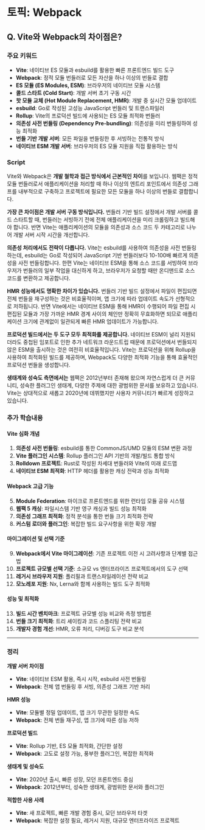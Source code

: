 # 토픽: Webpack

## Q. Vite와 Webpack의 차이점은?

### 주요 키워드

- **Vite**: 네이티브 ES 모듈과 esbuild를 활용한 빠른 프론트엔드 빌드 도구
- **Webpack**: 정적 모듈 번들러로 모든 자산을 하나 이상의 번들로 결합
- **ES 모듈 (ES Modules, ESM)**: 브라우저의 네이티브 모듈 시스템
- **콜드 스타트 (Cold Start)**: 개발 서버 초기 구동 시간
- **핫 모듈 교체 (Hot Module Replacement, HMR)**: 개발 중 실시간 모듈 업데이트
- **esbuild**: Go로 작성된 고성능 JavaScript 번들러 및 트랜스파일러
- **Rollup**: Vite의 프로덕션 빌드에 사용되는 ES 모듈 최적화 번들러
- **의존성 사전 번들링 (Dependency Pre-bundling)**: 의존성을 미리 번들링하여 성능 최적화
- **번들 기반 개발 서버**: 모든 파일을 번들링한 후 서빙하는 전통적 방식
- **네이티브 ESM 개발 서버**: 브라우저의 ES 모듈 지원을 직접 활용하는 방식

### Script

Vite와 Webpack은 **개발 철학과 접근 방식에서 근본적인 차이**를 보입니다. 웹팩은 정적 모듈 번들러로서 애플리케이션을 처리할 때 하나 이상의 엔트리 포인트에서 의존성 그래프를 내부적으로 구축하고 프로젝트에 필요한 모든 모듈을 하나 이상의 번들로 결합합니다.

**가장 큰 차이점은 개발 서버 구동 방식입니다.** 번들러 기반 빌드 설정에서 개발 서버를 콜드 스타트할 때, 번들러는 서빙하기 전에 전체 애플리케이션을 미리 크롤링하고 빌드해야 합니다. 반면 Vite는 애플리케이션의 모듈을 의존성과 소스 코드 두 카테고리로 나누어 개발 서버 시작 시간을 개선합니다.

**의존성 처리에서도 전략이 다릅니다.** Vite는 esbuild를 사용하여 의존성을 사전 번들링하는데, esbuild는 Go로 작성되어 JavaScript 기반 번들러보다 10-100배 빠르게 의존성을 사전 번들링합니다. 한편 Vite는 네이티브 ESM을 통해 소스 코드를 서빙하여 브라우저가 번들러의 일부 작업을 대신하게 하고, 브라우저가 요청할 때만 온디맨드로 소스 코드를 변환하고 제공합니다.

**HMR 성능에서도 명확한 차이가 있습니다.** 번들러 기반 빌드 설정에서 파일이 편집되면 전체 번들을 재구성하는 것은 비효율적이며, 앱 크기에 따라 업데이트 속도가 선형적으로 저하됩니다. 반면 Vite에서는 네이티브 ESM을 통해 HMR이 수행되어 파일 편집 시 편집된 모듈과 가장 가까운 HMR 경계 사이의 체인만 정확히 무효화하면 되므로 애플리케이션 크기에 관계없이 일관되게 빠른 HMR 업데이트가 가능합니다.

**프로덕션 빌드에서는 두 도구 모두 최적화를 제공합니다.** 네이티브 ESM이 널리 지원되더라도 중첩된 임포트로 인한 추가 네트워크 라운드트립 때문에 프로덕션에서 번들되지 않은 ESM을 출시하는 것은 여전히 비효율적입니다. Vite는 프로덕션을 위해 Rollup을 사용하여 최적화된 빌드를 제공하며, Webpack도 다양한 최적화 기능을 통해 효율적인 프로덕션 번들을 생성합니다.

**생태계와 성숙도 측면에서는** 웹팩은 2012년부터 존재해 왔으며 자연스럽게 더 큰 커뮤니티, 성숙한 플러그인 생태계, 다양한 주제에 대한 광범위한 문서를 보유하고 있습니다. Vite는 상대적으로 새롭고 2020년에 데뷔했지만 사용자 커뮤니티가 빠르게 성장하고 있습니다.

### 추가 학습내용

#### **Vite 심화 개념**

1. **의존성 사전 번들링**: esbuild를 통한 CommonJS/UMD 모듈의 ESM 변환 과정
2. **Vite 플러그인 시스템**: Rollup 플러그인 API 기반의 개발/빌드 통합 방식
3. **Rolldown 프로젝트**: Rust로 작성된 차세대 번들러와 Vite의 미래 로드맵
4. **네이티브 ESM 최적화**: HTTP 헤더를 활용한 캐싱 전략과 성능 최적화

#### **Webpack 고급 기능**

5. **Module Federation**: 마이크로 프론트엔드를 위한 런타임 모듈 공유 시스템
6. **웹팩 5 캐싱**: 파일시스템 기반 영구 캐싱과 빌드 성능 최적화
7. **의존성 그래프 최적화**: 정적 분석을 통한 번들 크기 최적화 전략
8. **커스텀 로더와 플러그인**: 복잡한 빌드 요구사항을 위한 확장 개발

#### **마이그레이션 및 선택 기준**

9. **Webpack에서 Vite 마이그레이션**: 기존 프로젝트 이전 시 고려사항과 단계별 접근법
10. **프로젝트 규모별 선택 기준**: 소규모 vs 엔터프라이즈 프로젝트에서의 도구 선택
11. **레거시 브라우저 지원**: 폴리필과 트랜스파일레이션 전략 비교
12. **모노레포 지원**: Nx, Lerna와 함께 사용하는 빌드 도구 최적화

#### **성능 및 최적화**

13. **빌드 시간 벤치마크**: 프로젝트 규모별 성능 비교와 측정 방법론
14. **번들 크기 최적화**: 트리 셰이킹과 코드 스플리팅 전략 비교
15. **개발자 경험 개선**: HMR, 오류 처리, 디버깅 도구 비교 분석

---

### 정리

**개발 서버 차이점**

- **Vite**: 네이티브 ESM 활용, 즉시 시작, esbuild 사전 번들링
- **Webpack**: 전체 앱 번들링 후 서빙, 의존성 그래프 기반 처리

**HMR 성능**

- **Vite**: 모듈별 정밀 업데이트, 앱 크기 무관한 일정한 속도
- **Webpack**: 전체 번들 재구성, 앱 크기에 따른 성능 저하

**프로덕션 빌드**

- **Vite**: Rollup 기반, ES 모듈 최적화, 간단한 설정
- **Webpack**: 고도로 설정 가능, 풍부한 플러그인, 복잡한 최적화

**생태계 및 성숙도**

- **Vite**: 2020년 출시, 빠른 성장, 모던 프론트엔드 중심
- **Webpack**: 2012년부터, 성숙한 생태계, 광범위한 문서와 플러그인

**적합한 사용 사례**

- **Vite**: 새 프로젝트, 빠른 개발 경험 중시, 모던 브라우저 타겟
- **Webpack**: 복잡한 설정 필요, 레거시 지원, 대규모 엔터프라이즈 프로젝트
